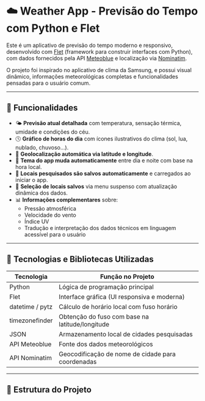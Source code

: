# ☁️ Weather App - Previsão do Tempo com Python e Flet

Este é um aplicativo de previsão do tempo moderno e responsivo, desenvolvido com [Flet](https://flet.dev) (framework para construir interfaces com Python), com dados fornecidos pela API [Meteoblue](https://www.meteoblue.com/) e localização via [Nominatim](https://nominatim.org/).

O projeto foi inspirado no aplicativo de clima da Samsung, e possui visual dinâmico, informações meteorológicas completas e funcionalidades pensadas para o usuário comum.

---

## 🚀 Funcionalidades

- 🌤️ **Previsão atual detalhada** com temperatura, sensação térmica, umidade e condições do céu.
- 🕓 **Gráfico de horas do dia** com ícones ilustrativos do clima (sol, lua, nublado, chuvoso...).
- 📍 **Geolocalização automática via latitude e longitude**.
- 🎨 **Tema do app muda automaticamente** entre dia e noite com base na hora local.
- 💾 **Locais pesquisados são salvos automaticamente** e carregados ao iniciar o app.
- 📌 **Seleção de locais salvos** via menu suspenso com atualização dinâmica dos dados.
- 📊 **Informações complementares** sobre:
  - Pressão atmosférica
  - Velocidade do vento
  - Índice UV
  - Tradução e interpretação dos dados técnicos em linguagem acessível para o usuário

---

## 🧠 Tecnologias e Bibliotecas Utilizadas

| Tecnologia        | Função no Projeto                                      |
|-------------------|--------------------------------------------------------|
| Python            | Lógica de programação principal                       |
| Flet              | Interface gráfica (UI responsiva e moderna)           |
| datetime / pytz   | Cálculo de horário local com fuso horário             |
| timezonefinder    | Obtenção do fuso com base na latitude/longitude       |
| JSON              | Armazenamento local de cidades pesquisadas            |
| API Meteoblue     | Fonte dos dados meteorológicos                        |
| API Nominatim     | Geocodificação de nome de cidade para coordenadas     |

---

## 📁 Estrutura do Projeto

